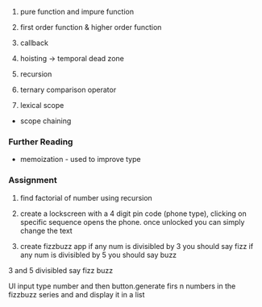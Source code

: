 1. pure function and impure function
2. first order function & higher order function 
3. callback 

4. hoisting 
-> temporal dead zone 

5. recursion 

6. ternary comparison operator 

7. lexical scope 
- scope chaining 

### Further Reading
- memoization - used to improve type 

### Assignment 
1. find factorial of number using recursion 
2. create a lockscreen with a 4 digit pin code 
(phone type), clicking on specific sequence opens the phone. once unlocked you can simply change the text 

3. create fizzbuzz app
if any num is divisibled by 3 you should say fizz
if any num is divisibled by 5 you should say buzz

3 and 5 divisibled say fizz buzz

UI
input type number and then button.generate firs n numbers in the fizzbuzz series and and display it in a list 